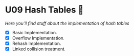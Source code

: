 # U09 Hash Tables 🧠
*Here you'll find stuff about the implementation of hash tables*
- [x] Basic Implementation. 
- [x] Overflow Implementation.
- [x] Rehash Implementation.
- [x] Linked collision treatment. 
